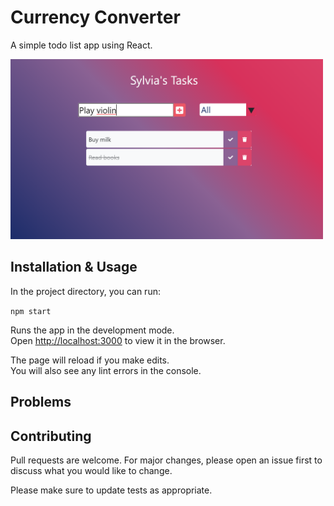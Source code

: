 # Currency Converter

A simple todo list app using React.

<img src="screenshot.png" width="500"/>

## Installation & Usage

In the project directory, you can run:

 `npm start`

Runs the app in the development mode.\
Open [http://localhost:3000](http://localhost:3000) to view it in the browser.

The page will reload if you make edits.\
You will also see any lint errors in the console.

## Problems


## Contributing
Pull requests are welcome. For major changes, please open an issue first to discuss what you would like to change.

Please make sure to update tests as appropriate.

